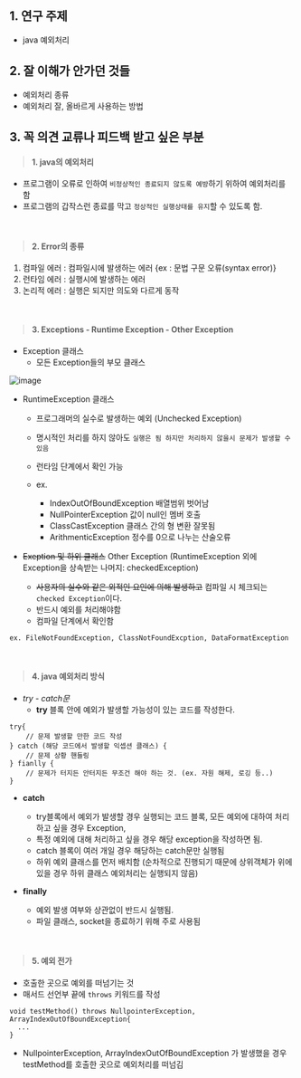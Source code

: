 ## 1. 연구 주제
- java 예외처리

## 2. 잘 이해가 안가던 것들
- 예외처리 종류
- 예외처리 잘, 올바르게 사용하는 방법


## 3. 꼭 의견 교류나 피드백 받고 싶은 부분

> #### 1. java의 예외처리 
- 프로그램이 오류로 인하여 `비정상적인 종료되지 않도록 예방`하기 위하여 예외처리를 함
- 프로그램의 갑작스런 종료를 막고 `정상적인 실행상태를 유지`할 수 있도록 함.

<br>

> #### 2. Error의 종류
1. 컴파일 에러 : 컴파일시에 발생하는 에러 {ex : 문법 구문 오류(syntax error)}
2. 런타임 에러 : 실행시에 발생하는 에러
3. 논리적 에러 : 실행은 되지만 의도와 다르게 동작

<br>

> #### 3. Exceptions - Runtime Exception - Other Exception
                 
- Exception 클래스
  - 모든 Exception들의 부모 클래스

![image](https://github.com/chanHyeoks-kingdom/turnOverRepository/assets/68278903/afb0fe78-7e86-434e-87ee-e8a4b797cbaf)



- RuntimeException 클래스
  - 프로그래머의 실수로 발생하는 예외 (Unchecked Exception)
  - 명시적인 처리를 하지 않아도 `실행은 됨 하지만 처리하지 않을시 문제가 발생할 수 있음`
  - 런타임 단계에서 확인 가능


  - ex.
    - IndexOutOfBoundException 배열범위 벗어남
    - NullPointerException 값이 null인 멤버 호출
    - ClassCastException 클래스 간의 형 변환 잘못됨
    - ArithmenticException  정수를 0으로 나누는 산술오류

- ~~Exeption 및 하위 클래스~~ Other Exception (RuntimeException 외에 Exception을 상속받는 나머지: checkedException)
  - ~~사용자의 실수와 같은 외적인 요인에 의해 발생하고~~ 컴파일 시 체크되는 `checked Exception`이다.
  - 반드시 예외를 처리해야함
  - 컴파일 단계에서 확인함

`ex. FileNotFoundException, ClassNotFoundExcption, DataFormatException`


<br>

> #### 4. java 예외처리 방식 
- *try - catch문*
  - **try** 블록 안에 예외가 발생할 가능성이 있는 코드를 작성한다.
```
try{
    // 문제 발생할 만한 코드 작성
} catch (해당 코드에서 발생할 익셉션 클래스) {
    // 문제 상황 핸들링
} fianlly {
    // 문제가 터지든 안터지든 무조건 해야 하는 것. (ex. 자원 해제, 로깅 등..)
}
```

  - **catch**
    - try블록에서 예외가 발생할 경우 실행되는 코드 블록, 모든 예외에 대하여 처리하고 싶을 경우 Exception,
    - 특정 예외에 대해 처리하고 싶을 경우 해당 exception을 작성하면 됨.
    - catch 블록이 여러 개일 경우 해당하는 catch문만 실행됨
    - 하위 예외 클래스를 먼저 배치함 (순차적으로 진행되기 때문에 상위객체가 위에 있을 경우 하위 클래스 예외처리는 실행되지 않음)
  
  - **finally**
    - 예외 발생 여부와 상관없이 반드시 실행됨.
    - 파일 클래스, socket을 종료하기 위해 주로 사용됨

<br>

> #### 5. 예외 전가
- 호출한 곳으로 예외를 떠넘기는 것
- 매서드 선언부 끝에 `throws` 키워드를 작성
```
void testMethod() throws NullpointerException, ArrayIndexOutOfBoundException{
  ...
}
```
- NullpointerException, ArrayIndexOutOfBoundException 가 발생했을 경우 testMethod를 호출한 곳으로 예외처리를 떠넘김
